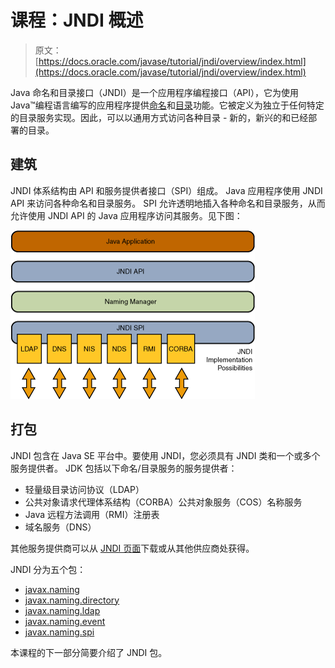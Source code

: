 # 课程：JNDI 概述

> 原文： [https://docs.oracle.com/javase/tutorial/jndi/overview/index.html](https://docs.oracle.com/javase/tutorial/jndi/overview/index.html)

Java 命名和目录接口（JNDI）是一个应用程序编程接口（API），它为使用 Java™编程语言编写的应用程序提供[命名](naming.html)和[目录](dir.html)功能。它被定义为独立于任何特定的目录服务实现。因此，可以以通用方式访问各种目录 - 新的，新兴的和已经部署的目录。

## 建筑

JNDI 体系结构由 API 和服务提供者接口（SPI）组成。 Java 应用程序使用 JNDI API 来访问各种命名和目录服务。 SPI 允许透明地插入各种命名和目录服务，从而允许使用 JNDI API 的 Java 应用程序访问其服务。见下图：

![JNDI Architecture](img/a23ba8d9953f53ae437cc28f0b75192e.jpg)

## 打包

JNDI 包含在 Java SE 平台中。要使用 JNDI，您必须具有 JNDI 类和一个或多个服务提供者。 JDK 包括以下命名/目录服务的服务提供者：

*   轻量级目录访问协议（LDAP）
*   公共对象请求代理体系结构（CORBA）公共对象服务（COS）名称服务
*   Java 远程方法调用（RMI）注册表
*   域名服务（DNS）

其他服务提供商可以从 [JNDI 页面](http://www.oracle.com/technetwork/java/jndi/index.html)下载或从其他供应商处获得。

JNDI 分为五个包：

*   [javax.naming](naming.html)
*   [javax.naming.directory](dir.html)
*   [javax.naming.ldap](dir.html)
*   [javax.naming.event](event.html)
*   [javax.naming.spi](event.html)

本课程的下一部分简要介绍了 JNDI 包。